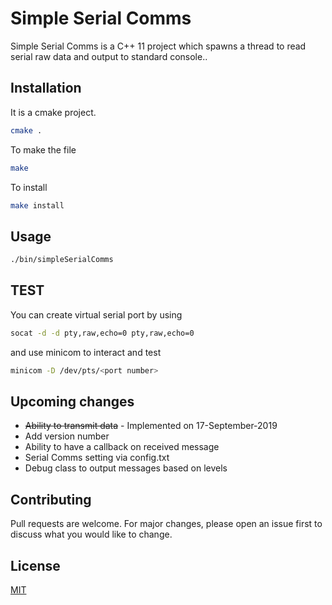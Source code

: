 # Simple Serial Comms

Simple Serial Comms is a C++ 11 project which spawns a thread to read serial raw data and output to standard console..

## Installation

It is a cmake project.

```bash
cmake .
```

To make the file

```bash
make 
```
To install

```bash
make install
```


## Usage

```bash
./bin/simpleSerialComms
```

## TEST

You can create virtual serial port by using
 
```bash
socat -d -d pty,raw,echo=0 pty,raw,echo=0
```

and use minicom to interact and test
 
```bash
minicom -D /dev/pts/<port number> 
```


## Upcoming changes

* <s>Ability to transmit data</s> - Implemented on 17-September-2019 
* Add version number
* Ability to have a callback on received message
* Serial Comms setting via config.txt
* Debug class to output messages based on levels


## Contributing
Pull requests are welcome. For major changes, please open an issue first to discuss what you would like to change.

## License
[MIT](https://choosealicense.com/licenses/mit/)
